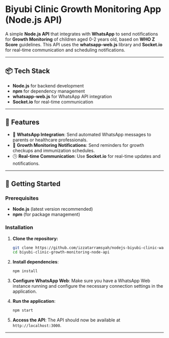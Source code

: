 # Biyubi Clinic Growth Monitoring App (Node.js API)

A simple **Node.js API** that integrates with **WhatsApp** to send notifications for **Growth Monitoring** of children aged 0-2 years old, based on **WHO Z Score** guidelines. This API uses the **whatsapp-web.js** library and **Socket.io** for real-time communication and scheduling notifications.

---

## 📦 Tech Stack

- **Node.js** for backend development
- **npm** for dependency management
- **whatsapp-web.js** for WhatsApp API integration
- **Socket.io** for real-time communication

---

## 🔧 Features

- 📱 **WhatsApp Integration**: Send automated WhatsApp messages to parents or healthcare professionals.
- 📅 **Growth Monitoring Notifications**: Send reminders for growth checkups and immunization schedules.
- 🕒 **Real-time Communication**: Use **Socket.io** for real-time updates and notifications.
  
---

## 🚀 Getting Started

### Prerequisites

- **Node.js** (latest version recommended)
- **npm** (for package management)

### Installation

1. **Clone the repository:**
    ```bash
    git clone https://github.com/izzatarramsyah/nodejs-biyubi-clinic-wa-server
    cd biyubi-clinic-growth-monitoring-node-api
    ```

2. **Install dependencies**:
    ```bash
    npm install
    ```

3. **Configure WhatsApp Web**: Make sure you have a WhatsApp Web instance running and configure the necessary connection settings in the application.

4. **Run the application**:
    ```bash
    npm start
    ```

5. **Access the API**: The API should now be available at `http://localhost:3000`.

---
